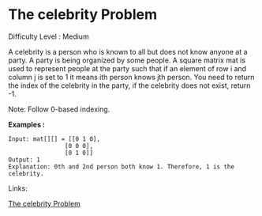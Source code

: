 # The celebrity Problem

Difficulty Level : Medium

A celebrity is a person who is known to all but does not know anyone at a party. A party is being organized by some people.  A square matrix mat is used to represent people at the party such that if an element of row i and column j is set to 1 it means ith person knows jth person. You need to return the index of the celebrity in the party, if the celebrity does not exist, return -1.

Note: Follow 0-based indexing.

**Examples :**

```
Input: mat[][] = [[0 1 0],
                [0 0 0], 
                [0 1 0]]
Output: 1
Explanation: 0th and 2nd person both know 1. Therefore, 1 is the celebrity.
```

Links:

[The celebrity Problem](https://www.geeksforgeeks.org/problems/the-celebrity-problem/1)